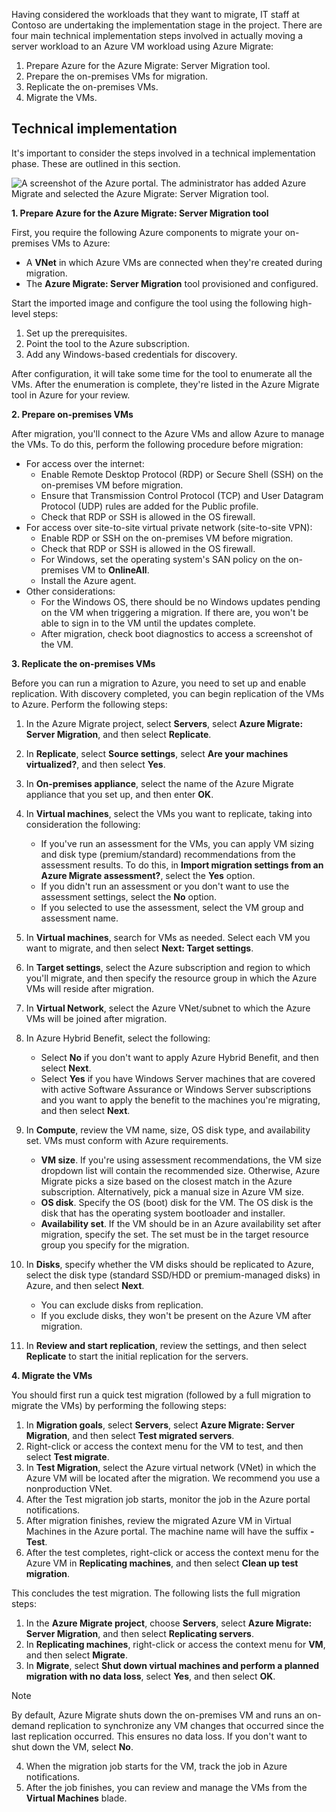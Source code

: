 Having considered the workloads that they want to migrate, IT staff at Contoso are undertaking the implementation stage in the project. There are four main technical implementation steps involved in actually moving a server workload to an Azure VM workload using Azure Migrate:

1. Prepare Azure for the Azure Migrate: Server Migration tool.
2. Prepare the on-premises VMs for migration.
3. Replicate the on-premises VMs.
4. Migrate the VMs.

## Technical implementation

It's important to consider the steps involved in a technical implementation phase. These are outlined in this section.

![A screenshot of the Azure portal. The administrator has added Azure Migrate and selected the Azure Migrate: Server Migration tool.](../media/m15-azure-migrate-1.png)

**1. Prepare Azure for the Azure Migrate: Server Migration tool**

First, you require the following Azure components to migrate your on-premises VMs to Azure:

- A **VNet** in which Azure VMs are connected when they're created during migration.
- The **Azure Migrate: Server Migration** tool provisioned and configured.

Start the imported image and configure the tool using the following high-level steps:

1. Set up the prerequisites.
1. Point the tool to the Azure subscription.
1. Add any Windows-based credentials for discovery.

After configuration, it will take some time for the tool to enumerate all the VMs. After the enumeration is complete, they're listed in the Azure Migrate tool in Azure for your review.

**2. Prepare on-premises VMs**

After migration, you'll connect to the Azure VMs and allow Azure to manage the VMs. To do this, perform the following procedure before migration:

- For access over the internet:
  - Enable Remote Desktop Protocol (RDP) or Secure Shell (SSH) on the on-premises VM before migration.
  - Ensure that Transmission Control Protocol (TCP) and User Datagram Protocol (UDP) rules are added for the Public profile.
  - Check that RDP or SSH is allowed in the OS firewall.
- For access over site-to-site virtual private network (site-to-site VPN):
  - Enable RDP or SSH on the on-premises VM before migration.
  - Check that RDP or SSH is allowed in the OS firewall.
  - For Windows, set the operating system's SAN policy on the on-premises VM to **OnlineAll**.
  - Install the Azure agent.
- Other considerations:
  - For the Windows OS, there should be no Windows updates pending on the VM when triggering a migration. If there are, you won't be able to sign in to the VM until the updates complete.
  - After migration, check boot diagnostics to access a screenshot of the VM.

**3. Replicate the on-premises VMs**

Before you can run a migration to Azure, you need to set up and enable replication. With discovery completed, you can begin replication of the VMs to Azure. Perform the following steps:

1. In the Azure Migrate project, select **Servers**, select **Azure Migrate: Server Migration**, and then select **Replicate**.
2. In **Replicate**, select **Source settings**, select **Are your machines virtualized?**, and then select **Yes**.
3. In **On-premises appliance**, select the name of the Azure Migrate appliance that you set up, and then enter **OK**.
4. In **Virtual machines**, select the VMs you want to replicate, taking into consideration the following:

   - If you've run an assessment for the VMs, you can apply VM sizing and disk type (premium/standard) recommendations from the assessment results. To do this, in **Import migration settings from an Azure Migrate assessment?**, select the **Yes** option.
   - If you didn't run an assessment or you don't want to use the assessment settings, select the **No** option.
   - If you selected to use the assessment, select the VM group and assessment name.

5. In **Virtual machines**, search for VMs as needed. Select each VM you want to migrate, and then select **Next: Target settings**.
6. In **Target settings**, select the Azure subscription and region to which you'll migrate, and then specify the resource group in which the Azure VMs will reside after migration.
7. In **Virtual Network**, select the Azure VNet/subnet to which the Azure VMs will be joined after migration.
8. In Azure Hybrid Benefit, select the following:
   - Select **No** if you don't want to apply Azure Hybrid Benefit, and then select **Next**.
   - Select **Yes** if you have Windows Server machines that are covered with active Software Assurance or Windows Server subscriptions and you want to apply the benefit to the machines you're migrating, and then select **Next**.

9. In **Compute**, review the VM name, size, OS disk type, and availability set. VMs must conform with Azure requirements.

   - **VM size**. If you're using assessment recommendations, the VM size dropdown list will contain the recommended size. Otherwise, Azure Migrate picks a size based on the closest match in the Azure subscription. Alternatively, pick a manual size in Azure VM size.
   - **OS disk**. Specify the OS (boot) disk for the VM. The OS disk is the disk that has the operating system bootloader and installer.
   - **Availability set**. If the VM should be in an Azure availability set after migration, specify the set. The set must be in the target resource group you specify for the migration.

10. In **Disks**, specify whether the VM disks should be replicated to Azure, select the disk type (standard SSD/HDD or premium-managed disks) in Azure, and then select **Next**.

    - You can exclude disks from replication.
    - If you exclude disks, they won't be present on the Azure VM after migration.

11. In **Review and start replication**, review the settings, and then select **Replicate** to start the initial replication for the servers.

**4. Migrate the VMs**

You should first run a quick test migration (followed by a full migration to migrate the VMs) by performing the following steps:

1. In **Migration goals**, select **Servers**, select **Azure Migrate: Server Migration**, and then select **Test migrated servers**.
1. Right-click or access the context menu for the VM to test, and then select **Test migrate**.
1. In **Test Migration**, select the Azure virtual network (VNet) in which the Azure VM will be located after the migration. We recommend you use a nonproduction VNet.
1. After the Test migration job starts, monitor the job in the Azure portal notifications.
1. After migration finishes, review the migrated Azure VM in Virtual Machines in the Azure portal. The machine name will have the suffix **-Test**.
1. After the test completes, right-click or access the context menu for the Azure VM in **Replicating machines**, and then select **Clean up test migration**.

This concludes the test migration. The following lists the full migration steps:

1. In the **Azure Migrate project**, choose **Servers**, select **Azure Migrate: Server Migration**, and then select **Replicating servers**.
2. In **Replicating machines**, right-click or access the context menu for **VM**, and then select **Migrate**.
3. In **Migrate**, select **Shut down virtual machines and perform a planned migration with no data loss**, select **Yes**, and then select **OK**.

> [!NOTE]
> By default, Azure Migrate shuts down the on-premises VM and runs an on-demand replication to synchronize any VM changes that occurred since the last replication occurred. This ensures no data loss. If you don't want to shut down the VM, select **No**.

4. When the migration job starts for the VM, track the job in Azure notifications.
5. After the job finishes, you can review and manage the VMs from the **Virtual Machines** blade.
